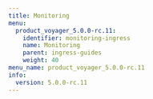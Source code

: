 ```yaml
---
title: Monitoring
menu:
  product_voyager_5.0.0-rc.11:
    identifier: monitoring-ingress
    name: Monitoring
    parent: ingress-guides
    weight: 40
menu_name: product_voyager_5.0.0-rc.11
info:
  version: 5.0.0-rc.11
---
```


